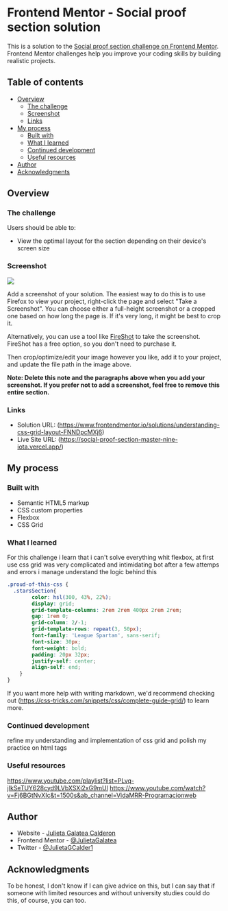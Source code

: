 # Frontend Mentor - Social proof section solution

This is a solution to the [Social proof section challenge on Frontend Mentor](https://www.frontendmentor.io/challenges/social-proof-section-6e0qTv_bA). Frontend Mentor challenges help you improve your coding skills by building realistic projects. 

## Table of contents

- [Overview](#overview)
  - [The challenge](#the-challenge)
  - [Screenshot](#screenshot)
  - [Links](#links)
- [My process](#my-process)
  - [Built with](#built-with)
  - [What I learned](#what-i-learned)
  - [Continued development](#continued-development)
  - [Useful resources](#useful-resources)
- [Author](#author)
- [Acknowledgments](#acknowledgments)

## Overview

### The challenge

Users should be able to:

- View the optimal layout for the section depending on their device's screen size

### Screenshot

![](./screenshot.jpg)

Add a screenshot of your solution. The easiest way to do this is to use Firefox to view your project, right-click the page and select "Take a Screenshot". You can choose either a full-height screenshot or a cropped one based on how long the page is. If it's very long, it might be best to crop it.

Alternatively, you can use a tool like [FireShot](https://getfireshot.com/) to take the screenshot. FireShot has a free option, so you don't need to purchase it. 

Then crop/optimize/edit your image however you like, add it to your project, and update the file path in the image above.

**Note: Delete this note and the paragraphs above when you add your screenshot. If you prefer not to add a screenshot, feel free to remove this entire section.**

### Links

- Solution URL: (https://www.frontendmentor.io/solutions/understanding-css-grid-layout-FNNDpcMXj6)
- Live Site URL: (https://social-proof-section-master-nine-iota.vercel.app/)

## My process

### Built with

- Semantic HTML5 markup
- CSS custom properties
- Flexbox
- CSS Grid

### What I learned

For this challenge i learn that i can't solve everything whit flexbox, at first use css grid 
was very complicated and intimidating bot after a few attemps and errors i manage understand the logic
behind this

```css
.proud-of-this-css {
  .starsSection{
        color: hsl(300, 43%, 22%);
        display: grid;
        grid-template-columns: 2rem 2rem 400px 2rem 2rem;
        gap: 1rem 0;
        grid-column: 2/-1;
        grid-template-rows: repeat(3, 50px);
        font-family: 'League Spartan', sans-serif;
        font-size: 30px;
        font-weight: bold;
        padding: 20px 32px;
        justify-self: center;
        align-self: end;
    }
}
```

If you want more help with writing markdown, we'd recommend checking out (https://css-tricks.com/snippets/css/complete-guide-grid/) to learn more.

### Continued development

refine my understanding and implementation of css grid and polish my practice on html tags

### Useful resources

https://www.youtube.com/playlist?list=PLvq-jIkSeTUY628cyd9LVbXSXi2xG9mUl
https://www.youtube.com/watch?v=Fj6BGtNvXIc&t=1500s&ab_channel=VidaMRR-Programacionweb

## Author

- Website - [Julieta Galatea Calderon](https://github.com/JulietaGalatea)
- Frontend Mentor - [@JulietaGalatea](https://www.frontendmentor.io/profile/JulietaGalatea)
- Twitter - [@JulietaGCalder1](https://twitter.com/JulietaGCalder1)

## Acknowledgments

To be honest, I don't know if I can give advice on this, but I can say that if someone with limited resources and without university studies could do this, of course, you can too.

